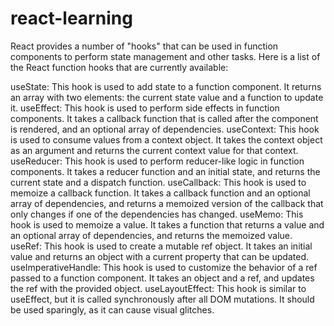 # react-learning

React provides a number of "hooks" that can be used in function components to perform state management and other tasks. Here is a list of the React function hooks that are currently available:

useState: This hook is used to add state to a function component. It returns an array with two elements: the current state value and a function to update it.
useEffect: This hook is used to perform side effects in function components. It takes a callback function that is called after the component is rendered, and an optional array of dependencies.
useContext: This hook is used to consume values from a context object. It takes the context object as an argument and returns the current context value for that context.
useReducer: This hook is used to perform reducer-like logic in function components. It takes a reducer function and an initial state, and returns the current state and a dispatch function.
useCallback: This hook is used to memoize a callback function. It takes a callback function and an optional array of dependencies, and returns a memoized version of the callback that only changes if one of the dependencies has changed.
useMemo: This hook is used to memoize a value. It takes a function that returns a value and an optional array of dependencies, and returns the memoized value.
useRef: This hook is used to create a mutable ref object. It takes an initial value and returns an object with a current property that can be updated.
useImperativeHandle: This hook is used to customize the behavior of a ref passed to a function component. It takes an object and a ref, and updates the ref with the provided object.
useLayoutEffect: This hook is similar to useEffect, but it is called synchronously after all DOM mutations. It should be used sparingly, as it can cause visual glitches.
